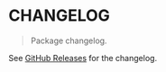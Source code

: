 # CHANGELOG

> Package changelog.

See [GitHub Releases](https://github.com/stdlib-js/math-base-special-gamma-delta-ratio/releases) for the changelog.